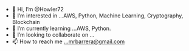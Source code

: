 - 👋 Hi, I’m @Howler72
- 👀 I’m interested in ...AWS, Python, Machine Learning, Cryptography, Blockchain
- 🌱 I’m currently learning ...AWS, Python.
- 💞️ I’m looking to collaborate on ...
- 📫 How to reach me ...mrbarrera@gmail.com

<!---
Howler72/Howler72 is a ✨ special ✨ repository because its `README.md` (this file) appears on your GitHub profile.
You can click the Preview link to take a look at your changes.
--->
